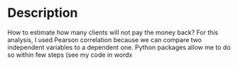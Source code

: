 # Description
How to estimate how many clients will not pay the money back? For this analysis, I used Pearson correlation because we can compare two independent variables to a dependent one. Python packages allow me to do so within few steps (see my code in wordx 
